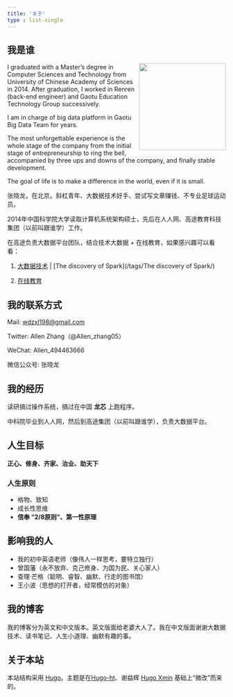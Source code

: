 ```yaml
---
title: '关于'
type : list-single
---
```


## 我是谁

<div class="example-container">
    <img id="example-element" align='right' class="transition-all" src="/media/trip_saipan.jpeg" caption="Photographed during a trip to Saipan by suxia.Wang in 2017" width="200"/>
</div>
<style>
 #example-container {
    height: auto;
    margin: auto;
    }
</style>

I graduated with a Master’s degree in Computer Sciences and Technology from University of Chinese Academy of Sciences in 2014. After graduation, I worked in Renren (back-end engineer) and Gaotu Education Technology Group successively. 

I am in charge of big data platform in Gaotu Big Data Team for years.

The most unforgettable experience is the whole stage of the company from the initial stage of entrepreneurship to ring the bell, accompanied by three ups and downs of the company, and finally stable development.

The goal of life is to make a difference in the world, even if it is small.

<!-- [Curriculum Vitae](https://techims.com/file/xxx.pdf) -->

张晓龙，在北京。斜杠青年、大数据技术好手、尝试写文章赚钱、不专业足球运动员。

2014年中国科学院大学读取计算机系统架构硕士，先后在人人网、高途教育科技集团（以前叫跟谁学）工作。

在高途负责大数据平台团队，结合技术大数据 + 在线教育，如果感兴趣可以看看：

1. [大数据技术](/categories/bigdata/) | [The discovery of Spark](/tags/The discovery of Spark/)

2. [在线教育](/categories/在线教育/)

## 我的联系方式

Mail: wdzxl198@gmail.com

Twitter: Allen Zhang（@Allen_zhang05）

WeChat: Allen_494463666

微信公众号: 张晓龙

## 我的经历

读研搞过操作系统，搞过在中国 **龙芯** 上跑程序。

中科院毕业到人人网，然后到高途集团（以前叫跟谁学），负责大数据平台。

## 人生目标

**正心、修身、齐家、治业、助天下**

### 人生原则
- 格物、致知
- 成长性思维
- **信奉 “2/8原则”、第一性原理**

## 影响我的人

- 我的初中英语老师（像伟人一样思考，要特立独行）
- 曾国藩（永不放弃、克己修身、为国为民、关心家人）
- 查理·芒格（聪明、睿智、幽默、行走的图书馆）
- 王小波（思想的打开者，经常模仿的对象）

## 我的博客

我的博客分为英文和中文版本。英文版面给老婆大人了。我在中文版面谢谢大数据技术、读书笔记、人生小道理、幽默有趣的事。

## 关于本站

本站结构采用 [Hugo](https://gohugo.io)。主题是在[Hugo-ht](https://github.com/hongtaoh/hugo-ht)、谢益辉 [Hugo Xmin](https://github.com/yihui/hugo-xmin) 基础上“微改”而来的。
